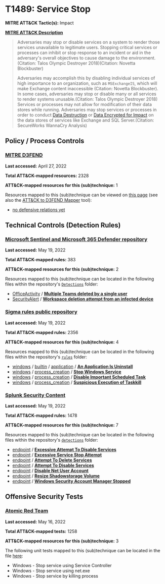# T1489: Service Stop
**MITRE ATT&CK Tactic(s):** Impact

**[MITRE ATT&CK Description](https://attack.mitre.org/techniques/T1489)**
<blockquote>Adversaries may stop or disable services on a system to render those services unavailable to legitimate users. Stopping critical services or processes can inhibit or stop response to an incident or aid in the adversary's overall objectives to cause damage to the environment.(Citation: Talos Olympic Destroyer 2018)(Citation: Novetta Blockbuster) 

Adversaries may accomplish this by disabling individual services of high importance to an organization, such as <code>MSExchangeIS</code>, which will make Exchange content inaccessible (Citation: Novetta Blockbuster). In some cases, adversaries may stop or disable many or all services to render systems unusable.(Citation: Talos Olympic Destroyer 2018) Services or processes may not allow for modification of their data stores while running. Adversaries may stop services or processes in order to conduct [Data Destruction](https://attack.mitre.org/techniques/T1485) or [Data Encrypted for Impact](https://attack.mitre.org/techniques/T1486) on the data stores of services like Exchange and SQL Server.(Citation: SecureWorks WannaCry Analysis)</blockquote>

## Policy / Process Controls
### [MITRE D3FEND](https://d3fend.mitre.org/)
**Last accessed:** April 27, 2022

**Total ATT&CK-mapped resources:** 2328

**ATT&CK-mapped resources for this (sub)technique:** 1

Resources mapped to this (sub)technique can be viewed on [this page](https://d3fend.mitre.org/) (see also the [ATT&CK to D3FEND Mapper](https://d3fend.mitre.org/tools/attack-mapper) tool):

* [no defensive relations yet](https://d3fend.mitre.org/techniques/d3f:nodefensiverelationsyet)

## Technical Controls (Detection Rules)
### [Microsoft Sentinel and Microsoft 365 Defender repository](https://github.com/Azure/Azure-Sentinel)
**Last accessed:** May 19, 2022

**Total ATT&CK-mapped rules:** 383

**ATT&CK-mapped resources for this (sub)technique:** 2

Resources mapped to this (sub)technique can be located in the following files within the repository's <code>[Detections](https://github.com/Azure/Azure-Sentinel/tree/master/Detections)</code> folder:

* [OfficeActivity](https://github.com/Azure/Azure-Sentinel/tree/master/Detections/OfficeActivity/) / **[Multiple Teams deleted by a single user](https://github.com/Azure/Azure-Sentinel/blob/master/Detections/OfficeActivity/MultipleTeamsDeletes.yaml)**
* [SecurityAlert](https://github.com/Azure/Azure-Sentinel/tree/master/Detections/SecurityAlert/) / **[Workspace deletion attempt from an infected device](https://github.com/Azure/Azure-Sentinel/blob/master/Detections/SecurityAlert/Suspicious_WorkSpaceDeletion_Attempt.yaml)**

### [Sigma rules public repository](https://github.com/SigmaHQ/sigma)
**Last accessed:** May 19, 2022

**Total ATT&CK-mapped rules:** 2356

**ATT&CK-mapped resources for this (sub)technique:** 4

Resources mapped to this (sub)technique can be located in the following files within the repository's <code>[rules](https://github.com/SigmaHQ/sigma/tree/master/rules)</code> folder:

* [windows](https://github.com/SigmaHQ/sigma/tree/master/rules/windows/) / [builtin](https://github.com/SigmaHQ/sigma/tree/master/rules/windows/builtin/) / [application](https://github.com/SigmaHQ/sigma/tree/master/rules/windows/builtin/application/) / **[An Application Is Uninstall](https://github.com/SigmaHQ/sigma/blob/master/rules/windows/builtin/application/win_builtin_remove_application.yml)**
* [windows](https://github.com/SigmaHQ/sigma/tree/master/rules/windows/) / [process_creation](https://github.com/SigmaHQ/sigma/tree/master/rules/windows/process_creation/) / **[Stop Windows Service](https://github.com/SigmaHQ/sigma/blob/master/rules/windows/process_creation/proc_creation_win_service_stop.yml)**
* [windows](https://github.com/SigmaHQ/sigma/tree/master/rules/windows/) / [process_creation](https://github.com/SigmaHQ/sigma/tree/master/rules/windows/process_creation/) / **[Disable Important Scheduled Task](https://github.com/SigmaHQ/sigma/blob/master/rules/windows/process_creation/proc_creation_win_susp_schtasks_disable.yml)**
* [windows](https://github.com/SigmaHQ/sigma/tree/master/rules/windows/) / [process_creation](https://github.com/SigmaHQ/sigma/tree/master/rules/windows/process_creation/) / **[Suspicious Execution of Taskkill](https://github.com/SigmaHQ/sigma/blob/master/rules/windows/process_creation/proc_creation_win_susp_taskkill.yml)**

### [Splunk Security Content](https://github.com/splunk/security_content)
**Last accessed:** May 19, 2022

**Total ATT&CK-mapped rules:** 1478

**ATT&CK-mapped resources for this (sub)technique:** 7

Resources mapped to this (sub)technique can be located in the following files within the repository's <code>[detections](https://github.com/splunk/security_content/tree/develop/detections)</code> folder:

* [endpoint](https://github.com/splunk/security_content/tree/develop/detections/endpoint/) / **[Excessive Attempt To Disable Services](https://github.com/splunk/security_content/blob/develop/detections/endpoint/excessive_attempt_to_disable_services.yml)**
* [endpoint](https://github.com/splunk/security_content/tree/develop/detections/endpoint/) / **[Excessive Service Stop Attempt](https://github.com/splunk/security_content/blob/develop/detections/endpoint/excessive_service_stop_attempt.yml)**
* [endpoint](https://github.com/splunk/security_content/tree/develop/detections/endpoint/) / **[Attempt To Delete Services](https://github.com/splunk/security_content/blob/develop/detections/endpoint/ssa___attempt_to_delete_services.yml)**
* [endpoint](https://github.com/splunk/security_content/tree/develop/detections/endpoint/) / **[Attempt To Disable Services](https://github.com/splunk/security_content/blob/develop/detections/endpoint/ssa___attempt_to_disable_services.yml)**
* [endpoint](https://github.com/splunk/security_content/tree/develop/detections/endpoint/) / **[Disable Net User Account](https://github.com/splunk/security_content/blob/develop/detections/endpoint/ssa___disable_net_user_account.yml)**
* [endpoint](https://github.com/splunk/security_content/tree/develop/detections/endpoint/) / **[Resize Shadowstorage Volume](https://github.com/splunk/security_content/blob/develop/detections/endpoint/ssa___resize_shadowstorage_volume.yml)**
* [endpoint](https://github.com/splunk/security_content/tree/develop/detections/endpoint/) / **[Windows Security Account Manager Stopped](https://github.com/splunk/security_content/blob/develop/detections/endpoint/windows_security_account_manager_stopped.yml)**


## Offensive Security Tests
### [Atomic Red Team](https://github.com/redcanaryco/atomic-red-team)
**Last accessed:** May 16, 2022

**Total ATT&CK-mapped tests:** 1258

**ATT&CK-mapped resources for this (sub)technique:** 3

The following unit tests mapped to this (sub)technique can be located in the file [here](https://github.com/redcanaryco/atomic-red-team/tree/master/atomics/T1489/T1489.yaml):

* Windows - Stop service using Service Controller
* Windows - Stop service using net.exe
* Windows - Stop service by killing process

